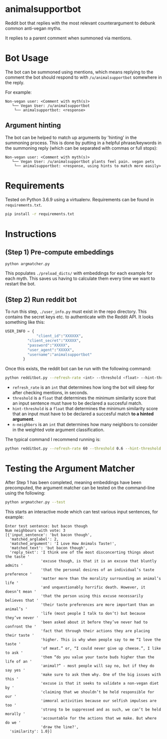 # animalsupportbot

Reddit bot that replies with the most relevant counterargument to debunk common anti-vegan myths.

It replies to a parent comment when summoned via mentions.

# Bot Usage

The bot can be summoned using mentions, which means replying to the comment the bot should respond to with `/u/animalsupportbot` somewhere in the reply.

For example:

```
Non-vegan user: <Comment with myth(s)>
   └── Vegan User: /u/animalsupportbot
	└── animalsupportbot: <response>
```

## Argument hinting

The bot can be helped to match up arguments by 'hinting' in the summoning process. This is done by putting in a helpful phrase/keywords in the summoning reply (which can be separated with commas or full stops):

```
Non-vegan user: <Comment with myth(s)>
   └── Vegan User: /u/animalsupportbot plants feel pain. vegan pets
	└── animalsupportbot: <response, using hints to match more easily>
```

# Requirements

Tested on Python 3.6.9 using a virtualenv. Requirements can be found in `requirements.txt`.

```sh
pip install -r requirements.txt
```

# Instructions

## (Step 1) Pre-compute embeddings

```sh
python argmatcher.py
```

This populates `./preload_dicts/` with embeddings for each example for each myth. This saves us having to calculate them every time we want to restart the bot.

## (Step 2) Run reddit bot

To run this step, `./user_info.py` must exist in the repo directory. This contains the secret keys etc. to authenticate with the Reddit API. It looks something like this:

```py
USER_INFO = {
              "client_id":"XXXXXX",
	      "client_secret":"XXXXX",
	      "password":"XXXXX",
	      "user_agent":"XXXXX",
	      "username":"animalsupportbot"
	    }								               
```

Once this exists, the reddit bot can be run with the following command:

```sh
python redditbot.py --refresh-rate <int> --threshold <float> --hint-threshold <float> --n-neighbors <int>
```

- `refresh_rate` is an `int` that determines how long the bot will sleep for after checking mentions, in seconds.
- `threshold` is a `float` that determines the minimum similarity score that an input sentence must have to be declared a succesful match.
- `hint-threshold` is a `float` that determines the minimum similarity score that an input must have to be declared a succesful match **to a hinted argument**.
- `n-neighbors` is an `int` that determines how many neighbors to consider in the weighted vote argument classification.

The typical command I recommend running is:
```sh
python redditbot.py --refresh-rate 60 --threshold 0.6 --hint-threshold 0.4 --n-neighbors 3
```

# Testing the Argument Matcher

After Step 1 has been completed, meaning embeddings have been precomputed, the argument matcher can be tested on the command-line using the following:

```sh
python argmatcher.py --test
```

This starts an interactive mode which can test various input sentences, for example:

```
Enter test sentence: but bacon though
Num neighbours with vote: 3
[{'input_sentence': 'but bacon though',
  'matched_arglabel': 2,
  'matched_argument': 'I Love How Animals Taste!',
  'matched_text': 'but bacon though',
  'reply_text': 'I think one of the most disconcerting things about the taste '
                'excuse though, is that it is an excuse that bluntly admits '
                'that the personal desires of an individual’s taste preference '
                'matter more than the morality surrounding an animal’s life '
                'and unquestionably horrific death. However, it doesn’t mean '
                'that the person using this excuse necessarily believes that '
                'their taste preferences are more important than an animal’s '
                'life (most people I talk to don’t) but because they’ve never '
                'been asked about it before they’ve never had to confront the '
                'fact that through their actions they are placing their taste '
                'higher. This is why when people say to me “I love the taste '
                'of meat.” or, “I could never give up cheese.”, I like to ask '
                'them “do you value your taste buds higher than the life of an '
                'animal?” - most people will say no, but if they do say yes '
                'make sure to ask them why. One of the big issues with this '
                'excuse is that it seeks to validate a non-vegan diet by '
                'claiming that we shouldn’t be held responsible for our '
                'immoral activities because our selfish impulses are too '
                'strong to be suppressed and as such, we can’t be held morally '
                'accountable for the actions that we make. But where do we '
                'draw the line?',
  'similarity': 1.0}]
```


